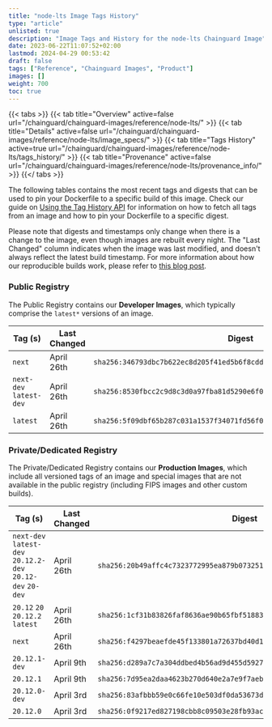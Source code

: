 ```yaml
---
title: "node-lts Image Tags History"
type: "article"
unlisted: true
description: "Image Tags and History for the node-lts Chainguard Image"
date: 2023-06-22T11:07:52+02:00
lastmod: 2024-04-29 00:53:42
draft: false
tags: ["Reference", "Chainguard Images", "Product"]
images: []
weight: 700
toc: true
---
```


{{< tabs >}}
{{< tab title="Overview" active=false url="/chainguard/chainguard-images/reference/node-lts/" >}}
{{< tab title="Details" active=false url="/chainguard/chainguard-images/reference/node-lts/image_specs/" >}}
{{< tab title="Tags History" active=true url="/chainguard/chainguard-images/reference/node-lts/tags_history/" >}}
{{< tab title="Provenance" active=false url="/chainguard/chainguard-images/reference/node-lts/provenance_info/" >}}
{{</ tabs >}}

The following tables contains the most recent tags and digests that can be used to pin your Dockerfile to a specific build of this image. Check our guide on [Using the Tag History API](/chainguard/chainguard-images/using-the-tag-history-api/) for information on how to fetch all tags from an image and how to pin your Dockerfile to a specific digest.

Please note that digests and timestamps only change when there is a change to the image, even though images are rebuilt every night. The "Last Changed" column indicates when the image was last modified, and doesn't always reflect the latest build timestamp. For more information about how our reproducible builds work, please refer to [this blog post](https://www.chainguard.dev/unchained/reproducing-chainguards-reproducible-image-builds).

### Public Registry
The Public Registry contains our **Developer Images**, which typically comprise the `latest*` versions of an image.

| Tag (s)                  | Last Changed | Digest                                                                    |
|--------------------------|--------------|---------------------------------------------------------------------------|
|  `next`                  | April 26th   | `sha256:346793dbc7b622ec8d205f41ed5b6f8cddb0d25a8f0517048537603aa4045f08` |
|  `next-dev` `latest-dev` | April 26th   | `sha256:8530fbcc2c9d8c3d0a97fba81d5290e6f0c8356f4c0882d6066399742dbe2e55` |
|  `latest`                | April 26th   | `sha256:5f09dbf65b287c031a1537f34071fd56f080ef8adc5d019cdb830c1dae483f2b` |


### Private/Dedicated Registry
The Private/Dedicated Registry contains our **Production Images**, which include all versioned tags of an image and special images that are not available in the public registry (including FIPS images and other custom builds).

| Tag (s)                                                     | Last Changed | Digest                                                                    |
|-------------------------------------------------------------|--------------|---------------------------------------------------------------------------|
|  `next-dev` `latest-dev` `20.12.2-dev` `20.12-dev` `20-dev` | April 26th   | `sha256:20b49affc4c7323772995ea879b0732517cda734ed50c0cb5913a861ef3fc0e3` |
|  `20.12` `20` `20.12.2` `latest`                            | April 26th   | `sha256:1cf31b83826faf8636ae90b65fbf518839afa61fa11cd11bc305823f661e88b0` |
|  `next`                                                     | April 26th   | `sha256:f4297beaefde45f133801a72637bd40d1c8b54da484ce5502562d17df9d525fe` |
|  `20.12.1-dev`                                              | April 9th    | `sha256:d289a7c7a304ddbed4b56ad9d455d5927e43fdb587c451e75bd652ee876feed2` |
|  `20.12.1`                                                  | April 9th    | `sha256:7d95ea2daa4623b270d640e2a7e9f7aeb353993313b277bd44f29a67bce1655f` |
|  `20.12.0-dev`                                              | April 3rd    | `sha256:83afbbb59e0c66fe10e503df0da53673df4724b013dcf10bdc996d6898a8608c` |
|  `20.12.0`                                                  | April 3rd    | `sha256:0f9217ed827198cbb8c09503e28fb93acbe24a2f1af31c45e5cdcb31fe0f5347` |

